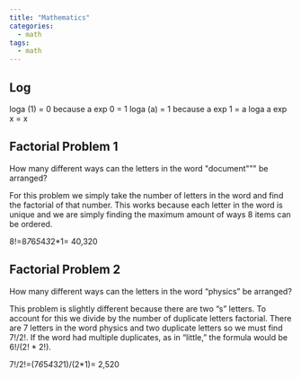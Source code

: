 ```yaml
---
title: "Mathematics"
categories:
  - math
tags:
  - math
---
```


## Log

loga (1) = 0 because a exp 0 = 1
loga (a) = 1 because a exp 1 = a
loga a exp x = x

## Factorial Problem 1

How many different ways can the letters in the word "document"”" be arranged?

For this problem we simply take the number of letters in the word and find the factorial of that number. This works because each letter in the word is unique and we are simply finding the maximum amount of ways 8 items can be ordered.

8!=8*7*6*5*4*3*2\*1= 40,320

## Factorial Problem 2

How many different ways can the letters in the word “physics” be arranged?

This problem is slightly different because there are two “s” letters. To account for this we divide by the number of duplicate letters factorial. There are 7 letters in the word physics and two duplicate letters so we must find 7!/2!. If the word had multiple duplicates, as in “little,” the formula would be 6!/(2! \* 2!).

7!/2!=(7*6*5*4*3*2*1)/(2\*1)= 2,520
